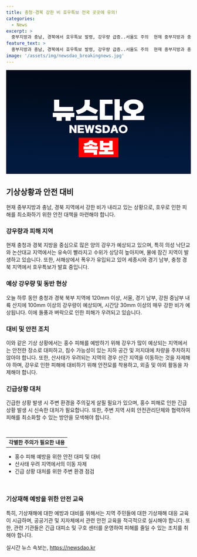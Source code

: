 ```yaml
---
title: 충청·경북 강한 비 호우특보 전국 곳곳에 유의!
categories:
  - News
excerpt: >
  중부지방과 충남, 경북에서 호우특보 발령, 강우량 급증..서울도 주의  현재 중부지방과 충남, 경북 지역에서 호우특보가 발효 중이며, 강한 비가 지속되고 있습니다. 특히 충청과 경북 북부 지역에는 120mm 이상의 많은 비가, 서울 및 경기 남부 등 다른 지역에도 100mm 이상의 강한 비가 예상되고, 벼락과 돌풍으로 인한 피해가 우려됩니다. 현재 서울은 비가 내리지 않고 있지만, 주의가 요망됩니다.
feature_text: >
  중부지방과 충남, 경북에서 호우특보 발령, 강우량 급증..서울도 주의  현재 중부지방과 충남, 경북 지역에서 호우특보가 발효 중이며, 강한 비가 지속되고 있습니다. 특히 충청과 경북 북부 지역에는 120mm 이상의 많은 비가, 서울 및 경기 남부 등 다른 지역에도 100mm 이상의 강한 비가 예상되고, 벼락과 돌풍으로 인한 피해가 우려됩니다. 현재 서울은 비가 내리지 않고 있지만, 주의가 요망됩니다.
image: '/assets/img/newsdao_breakingnews.jpg'
---
```


<p><img src="/assets/img/newsdao_breakingnews.jpg" alt="ontimetimes 속보" /></p>

<h2 data-ke-size="size26">기상상황과 안전 대비</h2>

<p data-ke-size="size16">현재 중부지방과 충남, 경북 지역에서 강한 비가 내리고 있는 상황으로, 호우로 인한 피해를 최소화하기 위한 안전 대책을 마련해야 합니다.</p>

<h3>강우량과 피해 지역</h3>

<p data-ke-size="size16">현재 충청과 경북 지방을 중심으로 많은 양의 강우가 예상되고 있으며, 특히 의성 낙단교와 논산대교 지역에서는 유속이 빨라지고 수위가 상당히 높아지며, 물에 잠긴 지역이 발생하고 있습니다. 또한, 서해상에서 폭우가 유입되고 있어 세종시와 경기 남부, 충청 경북 지역에서 호우특보가 발효 중입니다.</p>

<h3>예상 강우량 및 동반 현상</h3>

<p data-ke-size="size16">오늘 하루 동안 충청과 경북 북부 지역에 120mm 이상, 서울, 경기 남부, 강원 중남부 내륙 산지에 100mm 이상의 강우량이 예상되며, 시간당 30mm 이상의 매우 강한 비가 예상됩니다. 이에 돌풍과 벼락으로 인한 피해가 우려되고 있습니다.</p>

<h3>대비 및 안전 조치</h3>

<p data-ke-size="size16">이와 같은 기상 상황에서는 홍수 피해를 예방하기 위해 강우가 많이 예상되는 지역에서는 안전한 장소로 대피하고, 침수 가능성이 있는 지하 공간 및 저지대에 차량을 주차하지 않아야 합니다. 또한, 산사태가 우려되는 지역의 경우 산간 지역을 이동하는 것을 자제해야 하며, 강우로 인한 피해에 대비하기 위해 안전모를 착용하고, 외출 및 야외 활동을 자제해야 합니다.</p>

<h3>긴급상황 대처</h3>

<p data-ke-size="size16">긴급한 상황 발생 시 주변 환경을 주의깊게 살필 필요가 있으며, 홍수 피해로 인한 긴급 상황 발생 시 신속한 대처가 필요합니다. 또한, 주변 지역 사회 안전관리단체와 협력하여 피해를 최소화할 수 있는 방안을 모색해야 합니다.</p>

<p data-ke-size="size16">&nbsp;</p>

<table>
    <tbody>
        <tr>
            <td style="text-align: center; height: 17px;"><b>각별한 주의가 필요한 내용</b></td>
        </tr>
    </tbody>
</table>

<ul>
    <li>홍수 피해 예방을 위한 안전 대피 및 대비</li>
    <li>산사태 우려 지역에서의 이동 자제</li>
    <li>긴급 상황 대처를 위한 주변 환경 점검</li>
</ul>

<p data-ke-size="size16">&nbsp;</p>

<h3>기상재해 예방을 위한 안전 교육</h3>

<p data-ke-size="size16">특히, 기상재해에 대한 예방과 대비를 위해서는 지역 주민들에 대한 기상재해 대응 교육이 시급하며, 공공기관 및 지자체에서 관련 안전 교육을 적극적으로 실시해야 합니다. 또한, 관련 기관들은 긴급 대피소 및 구호 센터를 운영하여 피해를 줄일 수 있는 조치를 취해야 합니다.</p>
실시간 뉴스 속보는, <a href="https://newsdao.kr" rel="dofollow">https://newsdao.kr</a>


